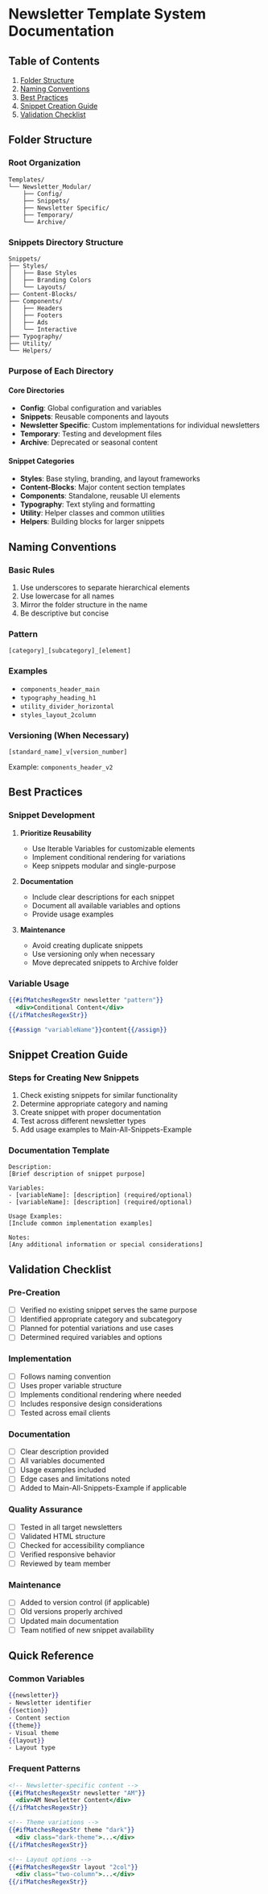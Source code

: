 # Newsletter Template System Documentation

## Table of Contents

1. [Folder Structure](#folder-structure)
2. [Naming Conventions](#naming-conventions)
3. [Best Practices](#best-practices)
4. [Snippet Creation Guide](#snippet-creation-guide)
5. [Validation Checklist](#validation-checklist)

## Folder Structure

### Root Organization

```
Templates/
└── Newsletter_Modular/
    ├── Config/
    ├── Snippets/
    ├── Newsletter Specific/
    ├── Temporary/
    └── Archive/
```

### Snippets Directory Structure

```
Snippets/
├── Styles/
│   ├── Base Styles
│   ├── Branding Colors
│   └── Layouts/
├── Content-Blocks/
├── Components/
│   ├── Headers
│   ├── Footers
│   ├── Ads
│   └── Interactive
├── Typography/
├── Utility/
└── Helpers/
```

### Purpose of Each Directory

#### Core Directories

- **Config**: Global configuration and variables
- **Snippets**: Reusable components and layouts
- **Newsletter Specific**: Custom implementations for individual newsletters
- **Temporary**: Testing and development files
- **Archive**: Deprecated or seasonal content

#### Snippet Categories

- **Styles**: Base styling, branding, and layout frameworks
- **Content-Blocks**: Major content section templates
- **Components**: Standalone, reusable UI elements
- **Typography**: Text styling and formatting
- **Utility**: Helper classes and common utilities
- **Helpers**: Building blocks for larger snippets

## Naming Conventions

### Basic Rules

1. Use underscores to separate hierarchical elements
2. Use lowercase for all names
3. Mirror the folder structure in the name
4. Be descriptive but concise

### Pattern

```
[category]_[subcategory]_[element]
```

### Examples

- `components_header_main`
- `typography_heading_h1`
- `utility_divider_horizontal`
- `styles_layout_2column`

### Versioning (When Necessary)

```
[standard_name]_v[version_number]
```

Example: `components_header_v2`

## Best Practices

### Snippet Development

1. **Prioritize Reusability**

   - Use Iterable Variables for customizable elements
   - Implement conditional rendering for variations
   - Keep snippets modular and single-purpose

2. **Documentation**

   - Include clear descriptions for each snippet
   - Document all available variables and options
   - Provide usage examples

3. **Maintenance**
   - Avoid creating duplicate snippets
   - Use versioning only when necessary
   - Move deprecated snippets to Archive folder

### Variable Usage

```handlebars
{{#ifMatchesRegexStr newsletter "pattern"}}
  <div>Conditional Content</div>
{{/ifMatchesRegexStr}}

{{#assign "variableName"}}content{{/assign}}
```

## Snippet Creation Guide

### Steps for Creating New Snippets

1. Check existing snippets for similar functionality
2. Determine appropriate category and naming
3. Create snippet with proper documentation
4. Test across different newsletter types
5. Add usage examples to Main-All-Snippets-Example

### Documentation Template

```
Description:
[Brief description of snippet purpose]

Variables:
- [variableName]: [description] (required/optional)
- [variableName]: [description] (required/optional)

Usage Examples:
[Include common implementation examples]

Notes:
[Any additional information or special considerations]
```

## Validation Checklist

### Pre-Creation

- [ ] Verified no existing snippet serves the same purpose
- [ ] Identified appropriate category and subcategory
- [ ] Planned for potential variations and use cases
- [ ] Determined required variables and options

### Implementation

- [ ] Follows naming convention
- [ ] Uses proper variable structure
- [ ] Implements conditional rendering where needed
- [ ] Includes responsive design considerations
- [ ] Tested across email clients

### Documentation

- [ ] Clear description provided
- [ ] All variables documented
- [ ] Usage examples included
- [ ] Edge cases and limitations noted
- [ ] Added to Main-All-Snippets-Example if applicable

### Quality Assurance

- [ ] Tested in all target newsletters
- [ ] Validated HTML structure
- [ ] Checked for accessibility compliance
- [ ] Verified responsive behavior
- [ ] Reviewed by team member

### Maintenance

- [ ] Added to version control (if applicable)
- [ ] Old versions properly archived
- [ ] Updated main documentation
- [ ] Team notified of new snippet availability

## Quick Reference

### Common Variables

```handlebars
{{newsletter}}
- Newsletter identifier
{{section}}
- Content section
{{theme}}
- Visual theme
{{layout}}
- Layout type
```

### Frequent Patterns

```handlebars
<!-- Newsletter-specific content -->
{{#ifMatchesRegexStr newsletter "AM"}}
  <div>AM Newsletter Content</div>
{{/ifMatchesRegexStr}}

<!-- Theme variations -->
{{#ifMatchesRegexStr theme "dark"}}
  <div class="dark-theme">...</div>
{{/ifMatchesRegexStr}}

<!-- Layout options -->
{{#ifMatchesRegexStr layout "2col"}}
  <div class="two-column">...</div>
{{/ifMatchesRegexStr}}
```
